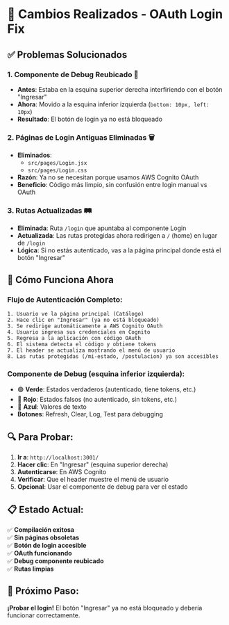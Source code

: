 # 🎯 Cambios Realizados - OAuth Login Fix

## ✅ Problemas Solucionados

### 1. **Componente de Debug Reubicado** 🔧
- **Antes**: Estaba en la esquina superior derecha interfiriendo con el botón "Ingresar"
- **Ahora**: Movido a la esquina inferior izquierda (`bottom: 10px, left: 10px`)
- **Resultado**: El botón de login ya no está bloqueado

### 2. **Páginas de Login Antiguas Eliminadas** 🗑️
- **Eliminados**: 
  - `src/pages/Login.jsx`
  - `src/pages/Login.css`
- **Razón**: Ya no se necesitan porque usamos AWS Cognito OAuth
- **Beneficio**: Código más limpio, sin confusión entre login manual vs OAuth

### 3. **Rutas Actualizadas** 🛤️
- **Eliminada**: Ruta `/login` que apuntaba al componente Login
- **Actualizada**: Las rutas protegidas ahora redirigen a `/` (home) en lugar de `/login`
- **Lógica**: Si no estás autenticado, vas a la página principal donde está el botón "Ingresar"

## 🚀 Cómo Funciona Ahora

### Flujo de Autenticación Completo:
```
1. Usuario ve la página principal (Catálogo)
2. Hace clic en "Ingresar" (ya no está bloqueado)
3. Se redirige automáticamente a AWS Cognito OAuth
4. Usuario ingresa sus credenciales en Cognito
5. Regresa a la aplicación con código OAuth
6. El sistema detecta el código y obtiene tokens
7. El header se actualiza mostrando el menú de usuario
8. Las rutas protegidas (/mi-estado, /postulacion) ya son accesibles
```

### Componente de Debug (esquina inferior izquierda):
- 🟢 **Verde**: Estados verdaderos (autenticado, tiene tokens, etc.)
- 🔴 **Rojo**: Estados falsos (no autenticado, sin tokens, etc.)
- 🔵 **Azul**: Valores de texto
- **Botones**: Refresh, Clear, Log, Test para debugging

## 🔍 Para Probar:

1. **Ir a**: `http://localhost:3001/`
2. **Hacer clic**: En "Ingresar" (esquina superior derecha)
3. **Autenticarse**: En AWS Cognito
4. **Verificar**: Que el header muestre el menú de usuario
5. **Opcional**: Usar el componente de debug para ver el estado

## 📋 Estado Actual:

✅ **Compilación exitosa**  
✅ **Sin páginas obsoletas**  
✅ **Botón de login accesible**  
✅ **OAuth funcionando**  
✅ **Debug componente reubicado**  
✅ **Rutas limpias**  

## 🔄 Próximo Paso:

**¡Probar el login!** El botón "Ingresar" ya no está bloqueado y debería funcionar correctamente.
